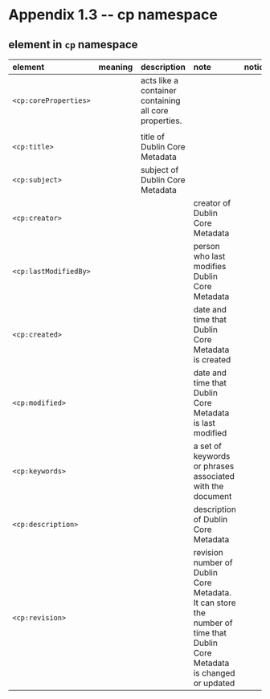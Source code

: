 # Appendix 1.3 -- cp namespace
## element in `cp` namespace
| element | meaning | description | note | notice |
| :-- | :-- | :-- | :-- | :-- |
| `<cp:coreProperties>` | | acts like a container containing all core properties. | | |
| | | | | |
| `<cp:title>` | | title of Dublin Core Metadata | | |
| `<cp:subject>` | | subject of Dublin Core Metadata | | |
| `<cp:creator>` | | | creator of Dublin Core Metadata | | |
| `<cp:lastModifiedBy>` | | | person who last modifies Dublin Core Metadata | | |
| `<cp:created>` | | | date and time that Dublin Core Metadata is created | | |
| `<cp:modified>` | | | date and time that Dublin Core Metadata is last modified | | |
| `<cp:keywords>` | | | a set of keywords or phrases associated with the document | | |
| `<cp:description>` | | | description of Dublin Core Metadata | | |
| `<cp:revision>` | | | revision number of Dublin Core Metadata. It can store the number of time that Dublin Core Metadata is changed or updated | | |
